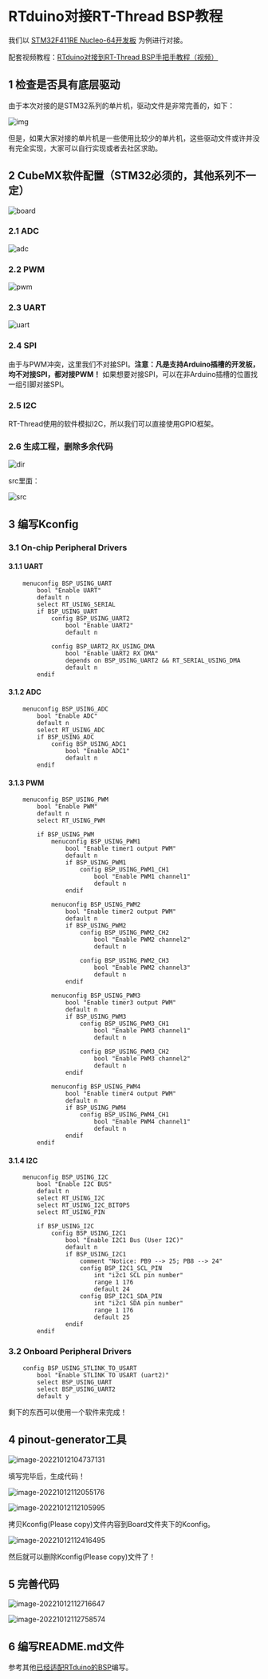 # RTduino对接RT-Thread BSP教程

我们以 [STM32F411RE Nucleo-64开发板](https://github.com/RT-Thread/rt-thread/tree/master/bsp/stm32/stm32f411-st-nucleo/applications/arduino_pinout) 为例进行对接。

配套视频教程：[RTduino对接到RT-Thread BSP手把手教程（视频）](https://www.bilibili.com/video/BV1WG41177Cu)

## 1 检查是否具有底层驱动

由于本次对接的是STM32系列的单片机，驱动文件是非常完善的，如下：

![img](images/1.file-drivers.png)

但是，如果大家对接的单片机是一些使用比较少的单片机，这些驱动文件或许并没有完全实现，大家可以自行实现或者去社区求助。

## 2 CubeMX软件配置（STM32必须的，其他系列不一定）

![board](images/1.board.jpg)

### 2.1 ADC

![adc](images/1.cubeadc.png)

### 2.2 PWM

![pwm](images/1.cubepwm.png)

### 2.3 UART

![uart](images/1.cubeuart.png)

### 2.4 SPI

由于与PWM冲突，这里我们不对接SPI。**注意：凡是支持Arduino插槽的开发板，均不对接SPI，都对接PWM！** 如果想要对接SPI，可以在非Arduino插槽的位置找一组引脚对接SPI。

### 2.5 I2C

RT-Thread使用的软件模拟I2C，所以我们可以直接使用GPIO框架。

### 2.6 生成工程，删除多余代码

![dir](images/1.dir-del.png)

src里面：

![src](images/1.file-del.png)

## 3 编写Kconfig

### 3.1 On-chip Peripheral Drivers

#### 3.1.1 UART

```shell
    menuconfig BSP_USING_UART
        bool "Enable UART"
        default n
        select RT_USING_SERIAL
        if BSP_USING_UART
            config BSP_USING_UART2
                bool "Enable UART2"
                default n

            config BSP_UART2_RX_USING_DMA
                bool "Enable UART2 RX DMA"
                depends on BSP_USING_UART2 && RT_SERIAL_USING_DMA
                default n
        endif
```

#### 3.1.2 ADC

```shell
	menuconfig BSP_USING_ADC
        bool "Enable ADC"
        default n
        select RT_USING_ADC
        if BSP_USING_ADC
            config BSP_USING_ADC1
                bool "Enable ADC1"
                default n
        endif
```

#### 3.1.3 PWM

```shell
	menuconfig BSP_USING_PWM
        bool "Enable PWM"
        default n
        select RT_USING_PWM

        if BSP_USING_PWM
            menuconfig BSP_USING_PWM1
                bool "Enable timer1 output PWM"
                default n
                if BSP_USING_PWM1
                    config BSP_USING_PWM1_CH1
                        bool "Enable PWM1 channel1"
                        default n
                endif

            menuconfig BSP_USING_PWM2
                bool "Enable timer2 output PWM"
                default n
                if BSP_USING_PWM2
                    config BSP_USING_PWM2_CH2
                        bool "Enable PWM2 channel2"
                        default n

                    config BSP_USING_PWM2_CH3
                        bool "Enable PWM2 channel3"
                        default n
                endif

            menuconfig BSP_USING_PWM3
                bool "Enable timer3 output PWM"
                default n
                if BSP_USING_PWM3
                    config BSP_USING_PWM3_CH1
                        bool "Enable PWM3 channel1"
                        default n

                    config BSP_USING_PWM3_CH2
                        bool "Enable PWM3 channel2"
                        default n
                endif
            
            menuconfig BSP_USING_PWM4
                bool "Enable timer4 output PWM"
                default n
                if BSP_USING_PWM4
                    config BSP_USING_PWM4_CH1
                        bool "Enable PWM4 channel1"
                        default n
                endif
        endif
```

#### 3.1.4 I2C

```shell
	menuconfig BSP_USING_I2C
        bool "Enable I2C BUS"
        default n
        select RT_USING_I2C
        select RT_USING_I2C_BITOPS
        select RT_USING_PIN

        if BSP_USING_I2C
            config BSP_USING_I2C1
                bool "Enable I2C1 Bus (User I2C)"
                default n
                if BSP_USING_I2C1
                    comment "Notice: PB9 --> 25; PB8 --> 24" 
                    config BSP_I2C1_SCL_PIN
                        int "i2c1 SCL pin number"
                        range 1 176
                        default 24
                    config BSP_I2C1_SDA_PIN
                        int "i2c1 SDA pin number"
                        range 1 176
                        default 25
                endif
        endif
```

### 3.2 Onboard Peripheral Drivers

```
    config BSP_USING_STLINK_TO_USART
        bool "Enable STLINK TO USART (uart2)"
        select BSP_USING_UART
        select BSP_USING_UART2
        default y
```

剩下的东西可以使用一个软件来完成！

## 4 pinout-generator工具

![image-20221012104737131](images/1.tool.png)

填写完毕后，生成代码！

![image-20221012112055176](images/1.tool-code.png)

![image-20221012112105995](images/1.tool-files.png)

拷贝Kconfig(Please copy)文件内容到Board文件夹下的Kconfig。

![image-20221012112416495](images/1.kconfig-copy.png)

然后就可以删除Kconfig(Please copy)文件了！

## 5 完善代码

![image-20221012112716647](images/1.code-xx1.png)

![image-20221012112758574](images/1.code-xx2.png)

## 6 编写README.md文件

参考其他[已经适配RTduino的BSP](https://github.com/RTduino/RTduino/blob/master/README_zh.md#11-%E5%B7%B2%E7%BB%8F%E6%94%AF%E6%8C%81arduino%E7%94%9F%E6%80%81%E5%85%BC%E5%AE%B9%E5%B1%82%E7%9A%84rt-thread-bsp)编写。
